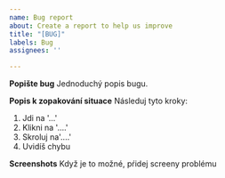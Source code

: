 ```yaml
---
name: Bug report
about: Create a report to help us improve
title: "[BUG]"
labels: Bug
assignees: ''

---
```


**Popište bug**
Jednoduchý popis bugu.

**Popis k zopakování situace**
Následuj tyto kroky:
1. Jdi na '...'
2. Klikni na '....'
3. Skroluj na'....'
4. Uvidíš chybu

**Screenshots**
Když je to možné, pŕidej screeny problému

